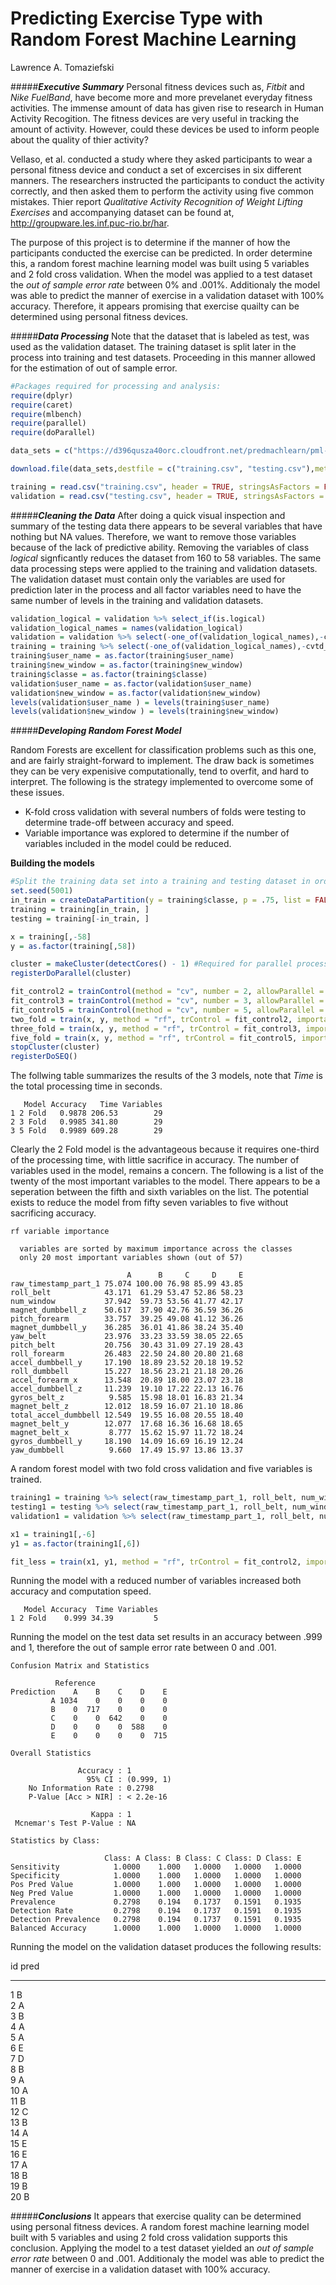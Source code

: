 # Predicting Exercise Type with Random Forest Machine Learning
Lawrence A. Tomaziefski  


#####***Executive Summary***
Personal fitness devices such as, *Fitbit* and *Nike FuelBand*, have become more and more prevelanet everyday fitness activities.  The immense amount of data has given rise to research in Human Activity Recogition.  The fitness devices are very useful in tracking the amount of activity. However, could these devices be used to inform people about the quality of thier activity? 

Vellaso, et al. conducted a study where they asked participants to wear a personal fitness device and conduct a set of excercises in six different manners.  The researchers instructed the participants to conduct the activity correctly, and then asked them to perform the activity using five common mistakes.  Thier report *Qualitative Activity Recognition of Weight Lifting Exercises* and accompanying dataset can be found at, http://groupware.les.inf.puc-rio.br/har.

The purpose of this project is to determine if the manner of how the participants conducted the exercise can be predicted.  In order determine this, a random forest machine learning model was built using 5 variables and 2 fold cross validation.  When the model was applied to a test dataset the *out of sample error rate* between 0% and .001%.  Additionaly the model was able to predict the manner of exercise in a validation dataset with 100% accuracy.  Therefore, it appears promising that exercise quailty can be determined using personal fitness devices.  

#####***Data Processing***
Note that the dataset that is labeled as test, was used as the validation dataset.  The training dataset is split later in the process into training and test datasets.  Proceeding in this manner allowed for the estimation of out of sample error.


```r
#Packages required for processing and analysis:
require(dplyr)
require(caret)
require(mlbench)
require(parallel)
require(doParallel)

data_sets = c("https://d396qusza40orc.cloudfront.net/predmachlearn/pml-training.csv","https://d396qusza40orc.cloudfront.net/predmachlearn/pml-testing.csv")

download.file(data_sets,destfile = c("training.csv", "testing.csv"),method = "libcurl")

training = read.csv("training.csv", header = TRUE, stringsAsFactors = FALSE)
validation = read.csv("testing.csv", header = TRUE, stringsAsFactors = FALSE)
```

#####***Cleaning the Data*** 
After doing a quick visual inspection and summary of the testing data there appears to be several variables that have nothing but NA values.  Therefore, we want to remove those variables because of the lack of predictive ability.  Removing the variables of class *logical* signficantly reduces the dataset from 160 to 58 variables.  The same data processing steps were applied to the training and validation datasets.  The validation dataset must contain only the variables are used for prediction later in the process and all factor variables need to have the same number of levels in the training and validation datasets.


```r
validation_logical = validation %>% select_if(is.logical)
validation_logical_names = names(validation_logical)
validation = validation %>% select(-one_of(validation_logical_names),-cvtd_timestamp, -1) %>% select(-58)
training = training %>% select(-one_of(validation_logical_names),-cvtd_timestamp, -1)
training$user_name = as.factor(training$user_name)
training$new_window = as.factor(training$new_window)
training$classe = as.factor(training$classe)
validation$user_name = as.factor(validation$user_name)
validation$new_window = as.factor(validation$new_window)
levels(validation$user_name ) = levels(training$user_name)
levels(validation$new_window ) = levels(training$new_window)
```

#####***Developing Random Forest Model***

Random Forests are excellent for classification problems such as this one, and are fairly straight-forward to implement.  The draw back is sometimes they can be very expenisive computationally, tend to overfit, and hard to interpret.  The following is the strategy implemented to overcome some of these issues.



+ K-fold cross validation with several numbers of folds were testing to determine trade-off between accuracy and speed.
+ Variable importance was explored to determine if the number of variables included in the model could be reduced.

**Building the models**

```r
#Split the training data set into a training and testing dataset in order to determine out of sample error rate.  
set.seed(5001)
in_train = createDataPartition(y = training$classe, p = .75, list = FALSE)
training = training[in_train, ]
testing = training[-in_train, ]

x = training[,-58]
y = as.factor(training[,58])

cluster = makeCluster(detectCores() - 1) #Required for parallel processing
registerDoParallel(cluster)

fit_control2 = trainControl(method = "cv", number = 2, allowParallel = TRUE)
fit_control3 = trainControl(method = "cv", number = 3, allowParallel = TRUE)
fit_control5 = trainControl(method = "cv", number = 5, allowParallel = TRUE) 
two_fold = train(x, y, method = "rf", trControl = fit_control2, importance = TRUE, na.action = na.omit)
three_fold = train(x, y, method = "rf", trControl = fit_control3, importance = TRUE, na.action = na.omit) 
five_fold = train(x, y, method = "rf", trControl = fit_control5, importance = TRUE, na.action = na.omit)
stopCluster(cluster)
registerDoSEQ()
```

The follwing table summarizes the results of the 3 models, note that *Time* is the total processing time in seconds.  



```
   Model Accuracy   Time Variables
1 2 Fold   0.9878 206.53        29
2 3 Fold   0.9985 341.80        29
3 5 Fold   0.9989 609.28        29
```

Clearly the 2 Fold model is the advantageous because it requires one-third of the processing time, with little sacrifice in accuracy.  The number of variables used in the model, remains a concern.  The following is a list of the twenty of the most important variables to the model.  There appears to be a seperation between the fifth and sixth variables on the list.  The potential exists to reduce the model from fifty seven variables to five without sacrificing accuracy.  




```
rf variable importance

  variables are sorted by maximum importance across the classes
  only 20 most important variables shown (out of 57)

                          A      B     C     D     E
raw_timestamp_part_1 75.074 100.00 76.98 85.99 43.85
roll_belt            43.171  61.29 53.47 52.86 58.23
num_window           37.942  59.73 53.56 41.77 42.17
magnet_dumbbell_z    50.617  37.90 42.76 36.59 36.26
pitch_forearm        33.757  39.25 49.08 41.12 36.26
magnet_dumbbell_y    36.285  36.01 41.86 38.24 35.40
yaw_belt             23.976  33.23 33.59 38.05 22.65
pitch_belt           20.756  30.43 31.09 27.19 28.43
roll_forearm         26.483  22.50 24.80 20.80 21.68
accel_dumbbell_y     17.190  18.89 23.52 20.18 19.52
roll_dumbbell        15.227  18.56 23.21 21.18 20.26
accel_forearm_x      13.548  20.89 18.00 23.07 23.18
accel_dumbbell_z     11.239  19.10 17.22 22.13 16.76
gyros_belt_z          9.585  15.98 18.01 16.83 21.34
magnet_belt_z        12.012  18.59 16.07 21.10 18.86
total_accel_dumbbell 12.549  19.55 16.08 20.55 18.40
magnet_belt_y        12.077  17.68 16.36 16.68 18.65
magnet_belt_x         8.777  15.62 15.97 11.72 18.24
gyros_dumbbell_y     18.190  14.09 16.69 16.19 12.24
yaw_dumbbell          9.660  17.49 15.97 13.86 13.37
```

A random forest model with two fold cross validation and five variables is trained.


```r
training1 = training %>% select(raw_timestamp_part_1, roll_belt, num_window, magnet_dumbbell_z, pitch_forearm, classe)
testing1 = testing %>% select(raw_timestamp_part_1, roll_belt, num_window, magnet_dumbbell_z, pitch_forearm, classe)
validation1 = validation %>% select(raw_timestamp_part_1, roll_belt, num_window, magnet_dumbbell_z, pitch_forearm)

x1 = training1[,-6]
y1 = as.factor(training1[,6])

fit_less = train(x1, y1, method = "rf", trControl = fit_control2, importance = TRUE, na.action = na.omit)
```

Running the model with a reduced number of variables increased both accuracy and computation speed.  





```
   Model Accuracy  Time Variables
1 2 Fold    0.999 34.39         5
```

Running the model on the test data set results in an accuracy between .999 and 1, therefore the out of sample error rate between 0 and .001. 


```
Confusion Matrix and Statistics

          Reference
Prediction    A    B    C    D    E
         A 1034    0    0    0    0
         B    0  717    0    0    0
         C    0    0  642    0    0
         D    0    0    0  588    0
         E    0    0    0    0  715

Overall Statistics
                                    
               Accuracy : 1         
                 95% CI : (0.999, 1)
    No Information Rate : 0.2798    
    P-Value [Acc > NIR] : < 2.2e-16 
                                    
                  Kappa : 1         
 Mcnemar's Test P-Value : NA        

Statistics by Class:

                     Class: A Class: B Class: C Class: D Class: E
Sensitivity            1.0000    1.000   1.0000   1.0000   1.0000
Specificity            1.0000    1.000   1.0000   1.0000   1.0000
Pos Pred Value         1.0000    1.000   1.0000   1.0000   1.0000
Neg Pred Value         1.0000    1.000   1.0000   1.0000   1.0000
Prevalence             0.2798    0.194   0.1737   0.1591   0.1935
Detection Rate         0.2798    0.194   0.1737   0.1591   0.1935
Detection Prevalence   0.2798    0.194   0.1737   0.1591   0.1935
Balanced Accuracy      1.0000    1.000   1.0000   1.0000   1.0000
```

Running the model on the validation dataset produces the following results:





 id  pred 
---  -----
  1  B    
  2  A    
  3  B    
  4  A    
  5  A    
  6  E    
  7  D    
  8  B    
  9  A    
 10  A    
 11  B    
 12  C    
 13  B    
 14  A    
 15  E    
 16  E    
 17  A    
 18  B    
 19  B    
 20  B    


#####***Conclusions***
It appears that exercise quality can be determined using personal fitness devices.  A random forest machine learning model built with 5 variables and using 2 fold cross validation supports this conclusion.  Applying the model to a test dataset yielded an *out of sample error rate* between 0 and .001.  Additionaly the model was able to predict the manner of exercise in a validation dataset with 100% accuracy.  





